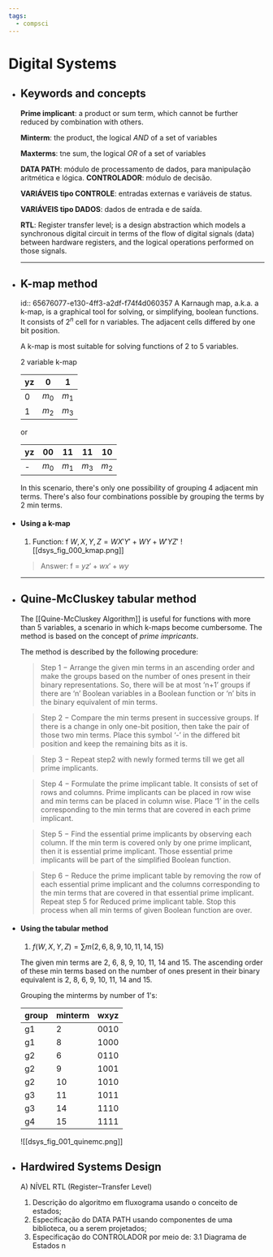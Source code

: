 ```yaml
---
tags:
  - compsci
---
```

# Digital Systems
- ## Keywords and concepts
  
  **Prime implicant**: a product or sum term, which cannot be
  further reduced by combination with others.
  
  **Minterm**: the product, the logical _AND_ of a set of variables
  
  **Maxterms**: tne sum, the logical _OR_ of a set of variables
  
  **DATA PATH**: módulo de processamento de dados, para manipulação aritmética e lógica.
  **CONTROLADOR**: módulo de decisão.
  
  **VARIÁVEIS tipo CONTROLE**: entradas externas e variáveis de status.
  
  **VARIÁVEIS tipo DADOS**: dados de entrada e de saída.
  
  **RTL**: Register transfer level;  is a design abstraction which models a synchronous digital circuit in terms of the flow of digital signals (data) between hardware registers, and the logical operations performed on those signals.
  
  
  
  ---
- ## K-map method
  id:: 65676077-e130-4ff3-a2df-f74f4d060357
  A Karnaugh map, a.k.a. a k-map, is a graphical tool for solving,
  or simplifying, boolean functions. It consists of $2^n$ cell for n
  variables. The adjacent cells differed by one bit position.
  
  A k-map is most suitable for solving functions of 2 to 5 variables.
  
  2 variable k-map
  
  |yz|0|1|
  |---|---|---|
  |0|$m_0$|$m_1$|
  |1|$m_2$|$m_3$|
  
  or
  
  |yz|00|11|11|10|
  |---|---|---|---|---|
  |-|$m_0$|$m_1$|$m_3$|$m_2$|
  
  
  In this scenario, there's only one possibility of
  grouping 4 adjacent min terms. There's also four
  combinations possible by grouping the terms by 2 min terms.
- #### Using a k-map
  1. Function: f $W, X, Y, Z = WX'Y' + WY + W'YZ'$
  ![[dsys_fig_000_kmap.png]]
  
  > Answer: f = $yz'+wx'+wy$
  
  
  ---
- ## Quine-McCluskey tabular method
  
  The [[Quine-McCluskey Algorithm]] is useful for functions with more than 5
  variables, a scenario in which k-maps become cumbersome. The method
  is based on the concept of _prime impricants_.
  
  The method is described by the following procedure:
  
  
  > Step 1 − Arrange the given min terms in an ascending order
  > and make the groups based on the number of ones present in
  > their binary representations. So, there will be at most ‘n+1’
  > groups if there are ‘n’ Boolean variables in a Boolean function
  > or ‘n’ bits in the binary equivalent of min terms.
  
  > Step 2 − Compare the min terms present in successive groups.
  > If there is a change in only one-bit position, then take the
  > pair of those two min terms. Place this symbol ‘-’ in the differed
  > bit position and keep the remaining bits as it is.
  
  > Step 3 − Repeat step2 with newly formed terms till we get all prime implicants.
  
  > Step 4 − Formulate the prime implicant table. It consists of set
  > of rows and columns. Prime implicants can be placed in row wise
  > and min terms can be placed in column wise. Place ‘1’ in the
  > cells corresponding to the min terms that are covered in each prime implicant.
  
  > Step 5 − Find the essential prime implicants by observing each
  > column. If the min term is covered only by one prime implicant,
  > then it is essential prime implicant. Those essential prime
  > implicants will be part of the simplified Boolean function.
  
  > Step 6 − Reduce the prime implicant table by removing the row
  > of each essential prime implicant and the columns corresponding
  > to the min terms that are covered in that essential prime
  > implicant. Repeat step 5 for Reduced prime implicant table.
  > Stop this process when all min terms of given Boolean function are over.
- #### Using the tabular method
  
  1. $f(W,X,Y,Z) = \sum{m(2,6,8,9,10,11,14,15)}$
  
  The given min terms are 2, 6, 8, 9, 10, 11, 14 and 15.
  The ascending order of these min terms based on the number
  of ones present in their binary equivalent is
  2, 8, 6, 9, 10, 11, 14 and 15.
  
  
  Grouping the minterms by number of 1's:
  
  |group|minterm|wxyz|
  |---|---|---|
  |g1|2|0010|
  |g1|8|1000|
  |g2|6|0110|
  |g2|9|1001|
  |g2|10|1010|
  |g3|11|1011|
  |g3|14|1110|
  |g4|15|1111|
  
  ![[dsys_fig_001_quinemc.png]]
- ## Hardwired Systems Design
  
  A) NÍVEL RTL (Register–Transfer Level)
  1. Descrição do algoritmo em fluxograma usando o conceito
  de estados;
  2. Especificação do DATA PATH usando componentes de uma
  biblioteca, ou a serem projetados;
  3. Especificação do CONTROLADOR por meio de:
  3.1 Diagrama de Estados n